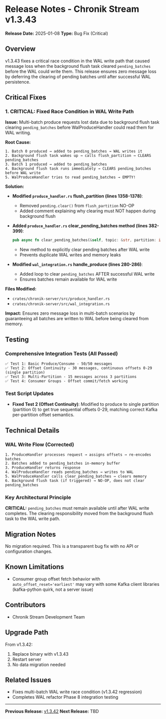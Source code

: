 # Release Notes - Chronik Stream v1.3.43

**Release Date:** 2025-01-08
**Type:** Bug Fix (Critical)

## Overview

v1.3.43 fixes a critical race condition in the WAL write path that caused message loss when the background flush task cleared `pending_batches` before the WAL could write them. This release ensures zero message loss by deferring the clearing of pending batches until after successful WAL persistence.

## Critical Fixes

### 1. **CRITICAL: Fixed Race Condition in WAL Write Path**

**Issue:** Multi-batch produce requests lost data due to background flush task clearing `pending_batches` before WalProduceHandler could read them for WAL writing.

**Root Cause:**
```
1. Batch 0 produced → added to pending_batches → WAL writes it
2. Background flush task wakes up → calls flush_partition → CLEARS pending_batches
3. Batch 1 produced → added to pending_batches
4. Background flush task runs immediately → CLEARS pending_batches before WAL write
5. WalProduceHandler tries to read pending_batches → EMPTY!
```

**Solution:**
- **Modified `produce_handler.rs` flush_partition (lines 1358-1378)**:
  - Removed `pending.clear()` from `flush_partition` NO-OP
  - Added comment explaining why clearing must NOT happen during background flush

- **Added `produce_handler.rs` clear_pending_batches method (lines 382-399)**:
  ```rust
  pub async fn clear_pending_batches(&self, topic: &str, partition: i32) -> Result<()>
  ```
  - New method to explicitly clear pending batches after WAL write
  - Prevents duplicate WAL writes and memory leaks

- **Modified `wal_integration.rs` handle_produce (lines 280-286)**:
  - Added loop to clear `pending_batches` AFTER successful WAL write
  - Ensures batches remain available for WAL write

**Files Modified:**
- `crates/chronik-server/src/produce_handler.rs`
- `crates/chronik-server/src/wal_integration.rs`

**Impact:** Ensures zero message loss in multi-batch scenarios by guaranteeing all batches are written to WAL before being cleared from memory.

## Testing

### Comprehensive Integration Tests (All Passed)

```
✅ Test 1: Basic Produce/Consume - 50/50 messages
✅ Test 2: Offset Continuity - 30 messages, continuous offsets 0-29 (single partition)
✅ Test 3: Multi-Partition - 15 messages across 3 partitions
✅ Test 4: Consumer Groups - Offset commit/fetch working
```

### Test Script Updates

- **Fixed Test 2 (Offset Continuity)**: Modified to produce to single partition (partition 0) to get true sequential offsets 0-29, matching correct Kafka per-partition offset semantics.

## Technical Details

### WAL Write Flow (Corrected)

```
1. ProduceHandler processes request → assigns offsets → re-encodes batches
2. Batches added to pending_batches in-memory buffer
3. ProduceHandler returns response
4. WalProduceHandler reads pending_batches → writes to WAL
5. WalProduceHandler calls clear_pending_batches → clears memory
6. Background flush task (if triggered) → NO-OP, does not clear pending_batches
```

### Key Architectural Principle

**CRITICAL:** `pending_batches` must remain available until after WAL write completes. The clearing responsibility moved from the background flush task to the WAL write path.

## Migration Notes

No migration required. This is a transparent bug fix with no API or configuration changes.

## Known Limitations

- Consumer group offset fetch behavior with `auto_offset_reset='earliest'` may vary with some Kafka client libraries (kafka-python quirk, not a server issue)

## Contributors

- Chronik Stream Development Team

## Upgrade Path

From v1.3.42:
1. Replace binary with v1.3.43
2. Restart server
3. No data migration needed

## Related Issues

- Fixes multi-batch WAL write race condition (v1.3.42 regression)
- Completes WAL refactor Phase 8 integration testing

---

**Previous Release:** [v1.3.42](RELEASE_NOTES_v1.3.42.md)
**Next Release:** TBD
